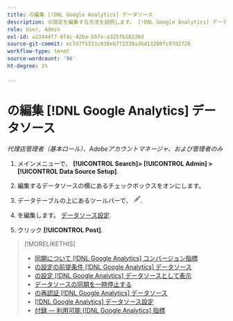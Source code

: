 ```yaml
---
title: の編集 [!DNL Google Analytics] データソース
description: の設定を編集する方法を説明します。 [!DNL Google Analytics] データソース。
role: User, Admin
exl-id: a23444f7-8f4c-42ba-b5fe-a325fb18136d
source-git-commit: ec7d7f5531c038eb772339a36d13208fc97d2728
workflow-type: tm+mt
source-wordcount: '96'
ht-degree: 1%

---
```


# の編集 [!DNL Google Analytics] データソース

*代理店管理者（基本ロール）、Adobeアカウントマネージャ、および管理者のみ*

1. メインメニューで、 **[!UICONTROL Search]> [!UICONTROL Admin] >[!UICONTROL Data Source Setup]**.

1. 編集するデータソースの横にあるチェックボックスをオンにします。

1. データテーブルの上にあるツールバーで、 ![編集](/help/search-social-commerce/assets/edit.png "編集").

1. を編集します。 [データソース設定](data-source-settings.md).

1. クリック **[!UICONTROL Post]**.

>[!MORELIKETHIS]
>
>* [同期について [!DNL Google Analytics] コンバージョン指標](data-source-about.md)
>* [の設定の前提条件 [!DNL Google Analytics] データソース](data-source-prerequisites.md)
>* [の設定 [!DNL Google Analytics] データソースとして表示](data-source-configure.md)
>* [データソースの同期を一時停止する](data-source-pause.md)
>* [の再認証 [!DNL Google Analytics] データソース](data-source-reauthenticate.md)
>* [[!DNL Google Analytics] データソース設定](data-source-settings.md)
>* [付録 — 利用可能 [!DNL Google Analytics] 指標](data-source-ga-metrics.md)
